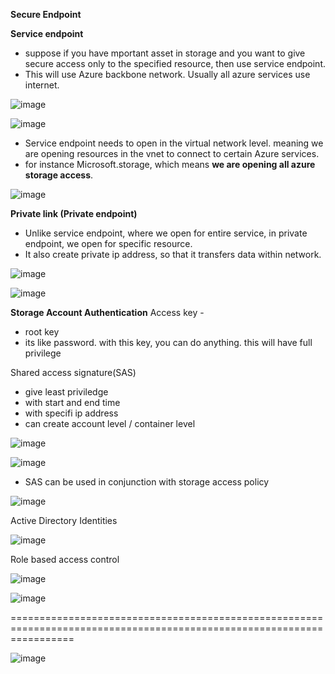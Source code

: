 
**Secure Endpoint**

**Service endpoint**

* suppose if you have mportant asset in storage and you want to give secure access only to the specified resource, then use service endpoint.
* This will use Azure backbone network. Usually all azure services use internet.

![image](https://user-images.githubusercontent.com/38088886/111034242-8de4fb00-840c-11eb-9fe5-033fc26bf016.png)


![image](https://user-images.githubusercontent.com/38088886/111034381-3c893b80-840d-11eb-973a-b0d0b238a94d.png)

* Service endpoint needs to open in the virtual network level. meaning we are opening resources in the vnet to connect to certain Azure services.
* for instance Microsoft.storage, which means **we are opening all azure storage access**.

![image](https://user-images.githubusercontent.com/38088886/111034433-912cb680-840d-11eb-860a-cb2537d2077c.png)


**Private link (Private endpoint)**

* Unlike service endpoint, where we open for entire service, in private endpoint, we open for specific resource.
* It also create private ip address, so that it transfers data within network.

![image](https://user-images.githubusercontent.com/38088886/111034544-1e700b00-840e-11eb-988d-61a23bf4d0ec.png)

![image](https://user-images.githubusercontent.com/38088886/111034585-4f504000-840e-11eb-952b-a3b176df2fc2.png)


**Storage Account Authentication**
Access key - 
* root key
* its like password. with this key, you can do anything. this will have full privilege

Shared access signature(SAS)
* give least priviledge
* with start and end time
* with specifi ip address
* can create account level / container level


![image](https://user-images.githubusercontent.com/38088886/111034831-490e9380-840f-11eb-9f3a-4a7b0b0fd27a.png)

![image](https://user-images.githubusercontent.com/38088886/111034939-d520bb00-840f-11eb-9caa-be69ce446b91.png)

* SAS can be used in conjunction with storage access policy

![image](https://user-images.githubusercontent.com/38088886/111035047-4f513f80-8410-11eb-9cd5-f4dbbed2d08e.png)

Active Directory Identities

![image](https://user-images.githubusercontent.com/38088886/111035170-136aaa00-8411-11eb-94d1-5b4328f1862e.png)

Role based access control

![image](https://user-images.githubusercontent.com/38088886/111035279-968c0000-8411-11eb-90a5-068aa76a5d3c.png)

![image](https://user-images.githubusercontent.com/38088886/111035322-d521ba80-8411-11eb-99c7-32e5b7ee8f1e.png)

=======================================================================================================================


![image](https://user-images.githubusercontent.com/38088886/111057880-8ceeb080-8482-11eb-9035-f779620e84ef.png)







